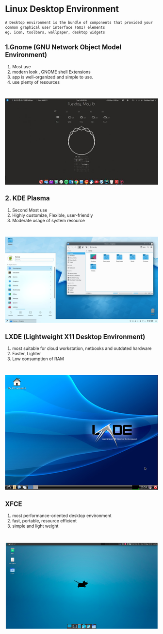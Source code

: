 # Linux Desktop Environment

```
A Desktop environment is the bundle of components that provided your common graphical user interface (GUI) elements
eg. icon, toolbars, wallpaper, desktop widgets
```

## 1.Gnome (GNU Network Object Model Environment)

1. Most use
2. modern look , GNOME shell Extensions
3. app is well-organized and simple to use.
4. use plenty of resources
<br>

![Gnome_Desktop](../../photo/gnome.jpg)



## 2. KDE Plasma

1. Second Most use
2. Highly customize, Flexible, user-friendly
3. Moderate usage of system resource
<br>

![KDE_Desktop](../../photo/kde.jpg)


## LXDE (Lightweight X11 Desktop Environment)

1. most suitable for cloud workstation, netbooks and outdated hardware
2. Faster, Lighter
3. Low consumption of RAM
<br>

![LXDE](../../photo/lxde.png)


## XFCE 

1. most performance-oriented desktop environment
2. fast, portable, resource efficient
3. simple and light weight
<br>

![xfce](../../photo/xfce.png)